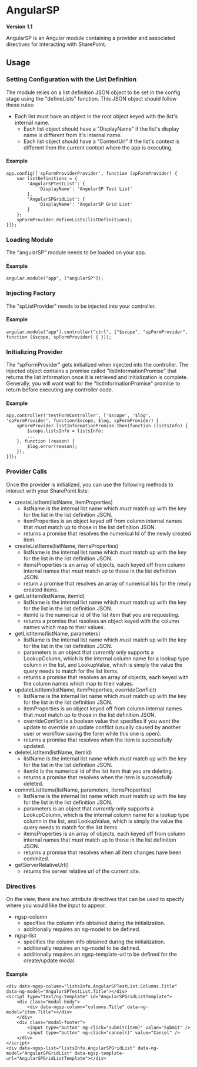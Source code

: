 # AngularSP
**Version 1.1**

AngularSP is an Angular module containing a provider and associated directives for interacting with SharePoint.

## Usage

### Setting Configuration with the List Definition
The module relies on a list definition JSON object to be set in the config stage using the "defineLists" function.  This JSON object should follow these rules:
* Each list must have an object in the root object keyed with the list's internal name.
  * Each list object should have a "DisplayName" if the list's display name is different from it's internal name.
  * Each list object should have a "ContextUrl" if the list's context is different then the current context where the app is executing.

#### Example
```
app.config(['spFormProviderProvider', function (spFormProvider) {
    var listDefinitions = {
        'AngularSPTestList': {
            'DisplayName': 'AngularSP Test List'
        },
        'AngularSPGridList': {
            'DisplayName': 'AngularSP Grid List'
        }
    };
    spFormProvider.defineLists(listDefinitions);
}]);
```

### Loading Module
The "angularSP" module needs to be loaded on your app.

#### Example
```
angular.module("app", ["angularSP"]);
```

### Injecting Factory
The "spListProvider" needs to be injected into your controller.

#### Example
```
angular.module("app").controller("ctrl", ["$scope", "spFormProvider", function ($scope, spFormProvider) { }]);
```

### Initializing Provider
The "spFormProvider" gets initialized when injected into the controller.  The injected object contains a promise called "listInformationPromise" that returns the list information once it is retrieved and initialization is complete.  Generally, you will want wait for the "listInformationPromise" promise to return before executing any controller code.

#### Example
```
app.controller('testFormController', ['$scope', '$log', 'spFormProvider', function($scope, $log, spFormProvider) {
	spFormProvider.listInformationPromise.then(function (listsInfo) {
		$scope.listsInfo = listsInfo;
		...
	}, function (reason) {
		$log.error(reason);
	});
}]);
```

### Provider Calls
Once the provider is initialized, you can use the following methods to interact with your SharePoint lists:
* createListItem(listName, itemProperties)
  * listName is the internal list name which *must* match up with the key for the list in the list definition JSON.
  * itemProperties is an object keyed off from column internal names that *must* match up to those in the list definition JSON.
  * returns a promise that resolves the numerical Id of the newly created item.
* createListItems(listName, itemsProperties)
  * listName is the internal list name which *must* match up with the key for the list in the list definition JSON.
  * itemsProperties is an array of objects, each keyed off from column internal names that *must* match up to those in the list definition JSON.
  * return a promise that resolves an array of numerical Ids for the newly created items.
* getListItem(listName, itemId)
  * listName is the internal list name which *must* match up with the key for the list in the list definition JSON.
  * itemId is the numerical id of the list item that you are requesting.
  * returns a promise that resolves an object keyed with the column names which map to their values.
* getListItems(listName, parameters)
  * listName is the internal list name which *must* match up with the key for the list in the list definition JSON.
  * parameters is an object that *currently* only supports a LookupColumn, which is the internal column name for a lookup type column in the list, and LookupValue, which is simply the value the query needs to match for the list items.
  * returns a promise that resolves an array of objects, each keyed with the column names which map to their values.
* updateListItem(listName, itemProperties, overrideConflict)
  * listName is the internal list name which *must* match up with the key for the list in the list definition JSON.
  * itemProperties is an object keyed off from column internal names that *must* match up to those in the list definition JSON.
  * overrideConflict is a boolean value that specifies if you want the update to override an update conflict (usually caused by another user or workflow saving the form while this one is open).
  * returns a promise that resolves when the item is successfully updated.
* deleteListItem(listName, itemId)
  * listName is the internal list name which *must* match up with the key for the list in the list definition JSON.
  * itemId is the numerical id of the list item that you are deleting.
  * returns a promise that resolves when the item is successfully deleted.
* commitListItems(listName, parameters, itemsProperties)
  * listName is the internal list name which *must* match up with the key for the list in the list definition JSON.
  * parameters is an object that *currently* only supports a LookupColumn, which is the internal column name for a lookup type column in the list, and LookupValue, which is simply the value the query needs to match for the list items.
  * itemsProperties is an array of objects, each keyed off from column internal names that *must* match up to those in the list definition JSON.
  * returns a promise that resolves when all item changes have been commited.
* getServerRelativeUrl()
  * returns the server relative url of the current site.
  
### Directives
On the view, there are two attribute directives that can be used to specify where you would like the input to appear.
* ngsp-column
  * specifies the column info obtained during the initialization.
  * additionally requires an ng-model to be defined.
* ngsp-list
  * specifies the column info obtained during the initialization.
  * additionally requires an ng-model to be defined.
  * additionally requires an ngsp-template-url to be defined for the create/update modal.
  
#### Example
```
<div data-ngsp-column="listsInfo.AngularSPTestList.Columns.Title" data-ng-model="AngularSPTestList.Title"></div>
<script type="text/ng-template" id="AngularSPGridListTemplate">
    <div class="modal-body">
        <div data-ngsp-column="columns.Title" data-ng-model="item.Title"></div>
    </div>
    <div class="modal-footer">
        <input type="button" ng-click="submit(item)" value="Submit" />
        <input type="button" ng-click="cancel()" value="Cancel" />
    </div>
</script>
<div data-ngsp-list="listsInfo.AngularSPGridList" data-ng-model="AngularSPGridList" data-ngsp-template-url="AngularSPGridListTemplate"></div>
```